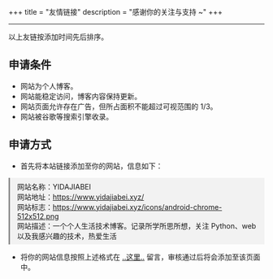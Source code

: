 +++
title = "友情链接"
description = "感谢你的关注与支持 ~"
+++

---

以上友链按添加时间先后排序。

## 申请条件

+ 网站为个人博客。
+ 网站能稳定访问，博客内容保持更新。
+ 网站页面允许存在广告，但所占面积不能超过可视范围的 1/3。
+ 网站被谷歌等搜索引擎收录。

## 申请方式

+ 首先将本站链接添加至你的网站，信息如下：

<p class="note-default">
网站名称：YIDAJIABEI<br>
网站地址：<a href="../" target="_blank">https://www.yidajiabei.xyz/</a><br>
网站标志：<a href="../icons/android-chrome-512x512.png" target="_blank">https://www.yidajiabei.xyz/icons/android-chrome-512x512.png</a><br>
网站描述：一个个人生活技术博客。记录所学所思所想，关注 Python、web 以及我感兴趣的技术，热爱生活</p>

+ 将你的网站信息按照上述格式在 [..这里..](https://github.com/Gaotianhe/yidajiabei.xyz/issues/1) 留言，审核通过后将会添加至该页面中。

<style>
.note-default {
    text-align: left;
    padding: 0.5em 1em;
    border-left: 3px solid;
    background: hsl(0, 0%, 95%);
    border-left-color: hsl(0, 0%, 55%);
}
[data-theme="dark"] .note-default {
    background: hsl(0, 0%, 55%, 0.15);
    border-left-color: hsl(0, 0%, 55%);
}
</style>
